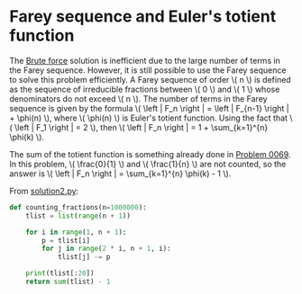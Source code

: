 # Farey sequence and Euler's totient function

The [Brute force](solution1.md) solution is inefficient due to the large number of terms in the Farey sequence.
However, it is still possible to use the Farey sequence to solve this problem efficiently.
A Farey sequence of order \\( n \\) is defined as the sequence of irreducible fractions between \\( 0 \\) and \\( 1 \\) whose denominators do not exceed \\( n \\).
The number of terms in the Farey sequence is given by the formula \\( \left | F_n \right | = \left | F_{n-1} \right | + \phi(n) \\), where \\( \phi(n) \\) is Euler's totient function.
Using the fact that \\( \left | F_1 \right | = 2 \\), then \\( \left | F_n \right | = 1 + \sum_{k=1}^{n} \phi(k) \\).

The sum of the totient function is something already done in [Problem 0069](../problem_0069/problem.md).
In this problem, \\( \frac{0}{1} \\) and \\( \frac{1}{n} \\) are not counted, so the answer is \\( \left | F_n \right | = \sum_{k=1}^{n} \phi(k) - 1 \\).

From [solution2.py](https://github.com/TurtleSmoke/Project-Euler/blob/main/problems/problem_0072/solution2.py):

```python
def counting_fractions(n=1000000):
    tlist = list(range(n + 1))

    for i in range(1, n + 1):
        p = tlist[i]
        for j in range(2 * i, n + 1, i):
            tlist[j] -= p

    print(tlist[:20])
    return sum(tlist) - 1
```
